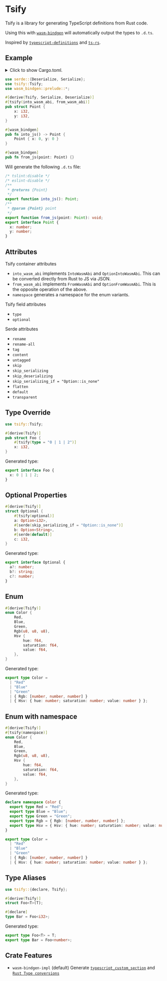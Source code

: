 # Tsify

Tsify is a library for generating TypeScript definitions from Rust code.

Using this with [`wasm-bindgen`](https://github.com/rustwasm/wasm-bindgen) will automatically output the types to `.d.ts`.

Inspired by [`typescript-definitions`](https://github.com/arabidopsis/typescript-definitions) and [`ts-rs`](https://github.com/Aleph-Alpha/ts-rs).

## Example

<details>
<summary>
Click to show Cargo.toml.
</summary>

```toml
[dependencies]
tsify = "0.4.1"
serde = { version = "1.0", features = ["derive"] }
wasm-bindgen = { version = "0.2" }
```

</details>

```rust
use serde::{Deserialize, Serialize};
use tsify::Tsify;
use wasm_bindgen::prelude::*;

#[derive(Tsify, Serialize, Deserialize)]
#[tsify(into_wasm_abi, from_wasm_abi)]
pub struct Point {
    x: i32,
    y: i32,
}

#[wasm_bindgen]
pub fn into_js() -> Point {
    Point { x: 0, y: 0 }
}

#[wasm_bindgen]
pub fn from_js(point: Point) {}
```

Will generate the following `.d.ts` file:

```ts
/* tslint:disable */
/* eslint-disable */
/**
 * @returns {Point}
 */
export function into_js(): Point;
/**
 * @param {Point} point
 */
export function from_js(point: Point): void;
export interface Point {
  x: number;
  y: number;
}
```

## Attributes

Tsify container attributes

- `into_wasm_abi` implements `IntoWasmAbi` and `OptionIntoWasmAbi`. This can be converted directly from Rust to JS via JSON.
- `from_wasm_abi` implements `FromWasmAbi` and `OptionFromWasmAbi`. This is the opposite operation of the above.
- `namespace` generates a namespace for the enum variants.

Tsify field attributes

- `type`
- `optional`

Serde attributes

- `rename`
- `rename-all`
- `tag`
- `content`
- `untagged`
- `skip`
- `skip_serializing`
- `skip_deserializing`
- `skip_serializing_if = "Option::is_none"`
- `flatten`
- `default`
- `transparent`

## Type Override

```rust
use tsify::Tsify;

#[derive(Tsify)]
pub struct Foo {
    #[tsify(type = "0 | 1 | 2")]
    x: i32,
}
```

Generated type:

```ts
export interface Foo {
  x: 0 | 1 | 2;
}
```

## Optional Properties

```rust
#[derive(Tsify)]
struct Optional {
    #[tsify(optional)]
    a: Option<i32>,
    #[serde(skip_serializing_if = "Option::is_none")]
    b: Option<String>,
    #[serde(default)]
    c: i32,
}
```

Generated type:

```ts
export interface Optional {
  a?: number;
  b?: string;
  c?: number;
}
```

## Enum

```rust
#[derive(Tsify)]
enum Color {
    Red,
    Blue,
    Green,
    Rgb(u8, u8, u8),
    Hsv {
        hue: f64,
        saturation: f64,
        value: f64,
    },
}
```

Generated type:

```ts
export type Color =
  | "Red"
  | "Blue"
  | "Green"
  | { Rgb: [number, number, number] }
  | { Hsv: { hue: number; saturation: number; value: number } };
```

## Enum with namespace

```rust
#[derive(Tsify)]
#[tsify(namespace)]
enum Color {
    Red,
    Blue,
    Green,
    Rgb(u8, u8, u8),
    Hsv {
        hue: f64,
        saturation: f64,
        value: f64,
    },
}
```

Generated type:

```ts
declare namespace Color {
  export type Red = "Red";
  export type Blue = "Blue";
  export type Green = "Green";
  export type Rgb = { Rgb: [number, number, number] };
  export type Hsv = { Hsv: { hue: number; saturation: number; value: number } };
}

export type Color =
  | "Red"
  | "Blue"
  | "Green"
  | { Rgb: [number, number, number] }
  | { Hsv: { hue: number; saturation: number; value: number } };
```

## Type Aliases

```rust
use tsify::{declare, Tsify};

#[derive(Tsify)]
struct Foo<T>(T);

#[declare]
type Bar = Foo<i32>;
```

Generated type:

```ts
export type Foo<T> = T;
export type Bar = Foo<number>;
```

## Crate Features

- `wasm-bindgen-impl` (default) Generate
  [`typescript_custom_section`](https://rustwasm.github.io/docs/wasm-bindgen/reference/attributes/on-rust-exports/typescript_custom_section.html)
  and
  [`Rust Type conversions`](https://rustwasm.github.io/docs/wasm-bindgen/contributing/design/rust-type-conversions.html)
